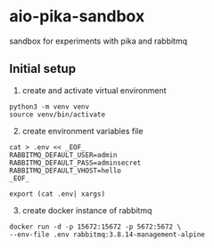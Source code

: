 # aio-pika-sandbox

sandbox for experiments with pika and rabbitmq

## Initial setup

1. create and activate virtual environment
```shell
python3 -m venv venv
source venv/bin/activate
```
2. create environment variables file
```shell
cat > .env << _EOF_
RABBITMQ_DEFAULT_USER=admin
RABBITMQ_DEFAULT_PASS=adminsecret
RABBITMQ_DEFAULT_VHOST=hello
_EOF_

export (cat .env| xargs)
```
3. create docker instance of rabbitmq
```shell
docker run -d -p 15672:15672 -p 5672:5672 \
--env-file .env rabbitmq:3.8.14-management-alpine
```